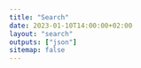 ```yaml
---
title: "Search"
date: 2023-01-10T14:00:00+02:00
layout: "search"
outputs: ["json"]
sitemap: false
---
```


